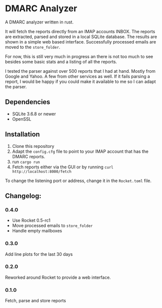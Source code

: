 # DMARC Analyzer

A DMARC analyzer written in rust.

It will fetch the reports directly from an IMAP accounts INBOX.
The reports are extracted, parsed and stored in a local SQLite database.
The results are shown in a simple web based interface.
Successfully processed emails are moved to the `store_folder`.

For now, this is still very much in progress an there is not too much to see besides some basic stats and a listing of all the reports.


I tested the parser against over 500 reports that I had at hand. Mostly from Google and Yahoo. A few from other services as well.
If it fails parsing a report, I would be happy if you could make it available to me so I can adapt the parser.

## Dependencies

- SQLite 3.6.8 or newer
- OpenSSL

## Installation

1. Clone this repository
2. Adapt the `config.cfg` file to point to your IMAP account that has the DMARC reports.
3. run `cargo run`
4. Fetch reports either via the GUI or by running `curl http://localhost:8000/fetch`

To change the listening port or address, change it in the `Rocket.toml` file.

## Changelog:

### 0.4.0
* Use Rocket 0.5-rc1
* Move processed emails to `store_folder`
* Handle empty mailboxes

### 0.3.0
Add line plots for the last 30 days

### 0.2.0
Reworked around Rocket to provide a web interface.

### 0.1.0
Fetch, parse and store reports
